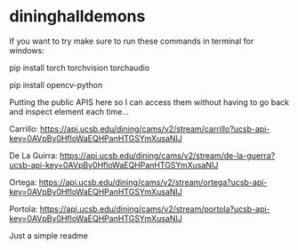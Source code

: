# dininghalldemons


If you want to try make sure to run these commands in terminal for windows: 

pip install torch torchvision torchaudio

pip install opencv-python


Putting the public APIS here so I can access them without having to go back and inspect element each time... 

Carrillo: https://api.ucsb.edu/dining/cams/v2/stream/carrillo?ucsb-api-key=0AVpBy0HfloWaEQHPanHTGSYmXusaNIJ

De La Guirra: https://api.ucsb.edu/dining/cams/v2/stream/de-la-guerra?ucsb-api-key=0AVpBy0HfloWaEQHPanHTGSYmXusaNIJ

Ortega: https://api.ucsb.edu/dining/cams/v2/stream/ortega?ucsb-api-key=0AVpBy0HfloWaEQHPanHTGSYmXusaNIJ

Portola: https://api.ucsb.edu/dining/cams/v2/stream/portola?ucsb-api-key=0AVpBy0HfloWaEQHPanHTGSYmXusaNIJ


Just a simple readme
